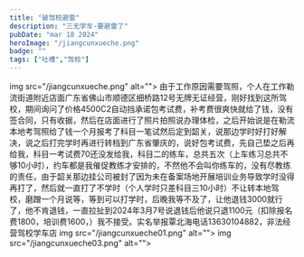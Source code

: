 ```yaml
---
title: "破驾校避雷"
description: "三无学车·要避雷了"
pubDate: "mar 18 2024"
heroImage: "/jiangcunxueche.png"
badge: ""
tags: ["吐槽","驾校"]
---
```

img src="/jiangcunxueche.png" alt=""></li>
由于工作原因需要驾照，个人在工作勒流街道附近店面广东省佛山市顺德区细桥路12号无牌无证经营，刚好找到这所驾校，期间询问了价格4500C2自动挡承诺包考试费，补考费很爽快就给了钱，没有签合同，只有收据，然后在店面进行了照片拍照说办理体检，之后开始说是在勒流本地考驾照给了钱一个月报考了科目一笔试然后定到韶关，说那边学时好打好解决，说之后打完学时再进行转档到广东省肇庆的，说好包考试费，先自己垫之后再给我，科目一考试费70还没发给我，科目二的练车，总共五次（上车练习总共不够10小时），约车都是我催促教练才安排的，不然他不会叫你练车的，没有尽教练的责任，由于韶关那边挂公司被封了因为未在备案场地开展培训业务导致学时没得再打了，然后就一直打了不学时（个人学时只差科目三10小时）不让转本地驾校，磨蹭一个月说等，等到可以打学时，后晚我等不及了，让他退钱3000就行了，他不肯退钱，一直拉扯到2024年3月7号说退钱后他说只退1100元（扣除报名费1800，培训费1600，）我不接受。实名举报覃北海电话13630104882，非法经营驾校学车店
img src="/jiangcunxueche01.png" alt=""></li>
img src="/jiangcunxueche03.png" alt=""></li>
